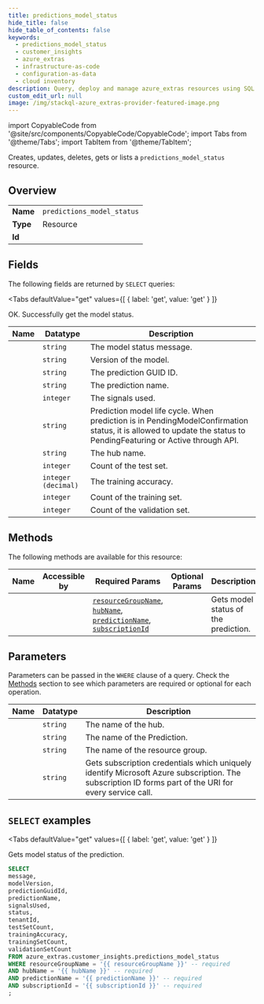 ```yaml
--- 
title: predictions_model_status
hide_title: false
hide_table_of_contents: false
keywords:
  - predictions_model_status
  - customer_insights
  - azure_extras
  - infrastructure-as-code
  - configuration-as-data
  - cloud inventory
description: Query, deploy and manage azure_extras resources using SQL
custom_edit_url: null
image: /img/stackql-azure_extras-provider-featured-image.png
---
```


import CopyableCode from '@site/src/components/CopyableCode/CopyableCode';
import Tabs from '@theme/Tabs';
import TabItem from '@theme/TabItem';

Creates, updates, deletes, gets or lists a <code>predictions_model_status</code> resource.

## Overview
<table><tbody>
<tr><td><b>Name</b></td><td><code>predictions_model_status</code></td></tr>
<tr><td><b>Type</b></td><td>Resource</td></tr>
<tr><td><b>Id</b></td><td><CopyableCode code="azure_extras.customer_insights.predictions_model_status" /></td></tr>
</tbody></table>

## Fields

The following fields are returned by `SELECT` queries:

<Tabs
    defaultValue="get"
    values={[
        { label: 'get', value: 'get' }
    ]}
>
<TabItem value="get">

OK. Successfully get the model status.

<table>
<thead>
    <tr>
    <th>Name</th>
    <th>Datatype</th>
    <th>Description</th>
    </tr>
</thead>
<tbody>
<tr>
    <td><CopyableCode code="message" /></td>
    <td><code>string</code></td>
    <td>The model status message.</td>
</tr>
<tr>
    <td><CopyableCode code="modelVersion" /></td>
    <td><code>string</code></td>
    <td>Version of the model.</td>
</tr>
<tr>
    <td><CopyableCode code="predictionGuidId" /></td>
    <td><code>string</code></td>
    <td>The prediction GUID ID.</td>
</tr>
<tr>
    <td><CopyableCode code="predictionName" /></td>
    <td><code>string</code></td>
    <td>The prediction name.</td>
</tr>
<tr>
    <td><CopyableCode code="signalsUsed" /></td>
    <td><code>integer</code></td>
    <td>The signals used.</td>
</tr>
<tr>
    <td><CopyableCode code="status" /></td>
    <td><code>string</code></td>
    <td>Prediction model life cycle.  When prediction is in PendingModelConfirmation status, it is allowed to update the status to PendingFeaturing or Active through API.</td>
</tr>
<tr>
    <td><CopyableCode code="tenantId" /></td>
    <td><code>string</code></td>
    <td>The hub name.</td>
</tr>
<tr>
    <td><CopyableCode code="testSetCount" /></td>
    <td><code>integer</code></td>
    <td>Count of the test set.</td>
</tr>
<tr>
    <td><CopyableCode code="trainingAccuracy" /></td>
    <td><code>integer (decimal)</code></td>
    <td>The training accuracy.</td>
</tr>
<tr>
    <td><CopyableCode code="trainingSetCount" /></td>
    <td><code>integer</code></td>
    <td>Count of the training set.</td>
</tr>
<tr>
    <td><CopyableCode code="validationSetCount" /></td>
    <td><code>integer</code></td>
    <td>Count of the validation set.</td>
</tr>
</tbody>
</table>
</TabItem>
</Tabs>

## Methods

The following methods are available for this resource:

<table>
<thead>
    <tr>
    <th>Name</th>
    <th>Accessible by</th>
    <th>Required Params</th>
    <th>Optional Params</th>
    <th>Description</th>
    </tr>
</thead>
<tbody>
<tr>
    <td><a href="#get"><CopyableCode code="get" /></a></td>
    <td><CopyableCode code="select" /></td>
    <td><a href="#parameter-resourceGroupName"><code>resourceGroupName</code></a>, <a href="#parameter-hubName"><code>hubName</code></a>, <a href="#parameter-predictionName"><code>predictionName</code></a>, <a href="#parameter-subscriptionId"><code>subscriptionId</code></a></td>
    <td></td>
    <td>Gets model status of the prediction.</td>
</tr>
</tbody>
</table>

## Parameters

Parameters can be passed in the `WHERE` clause of a query. Check the [Methods](#methods) section to see which parameters are required or optional for each operation.

<table>
<thead>
    <tr>
    <th>Name</th>
    <th>Datatype</th>
    <th>Description</th>
    </tr>
</thead>
<tbody>
<tr id="parameter-hubName">
    <td><CopyableCode code="hubName" /></td>
    <td><code>string</code></td>
    <td>The name of the hub.</td>
</tr>
<tr id="parameter-predictionName">
    <td><CopyableCode code="predictionName" /></td>
    <td><code>string</code></td>
    <td>The name of the Prediction.</td>
</tr>
<tr id="parameter-resourceGroupName">
    <td><CopyableCode code="resourceGroupName" /></td>
    <td><code>string</code></td>
    <td>The name of the resource group.</td>
</tr>
<tr id="parameter-subscriptionId">
    <td><CopyableCode code="subscriptionId" /></td>
    <td><code>string</code></td>
    <td>Gets subscription credentials which uniquely identify Microsoft Azure subscription. The subscription ID forms part of the URI for every service call.</td>
</tr>
</tbody>
</table>

## `SELECT` examples

<Tabs
    defaultValue="get"
    values={[
        { label: 'get', value: 'get' }
    ]}
>
<TabItem value="get">

Gets model status of the prediction.

```sql
SELECT
message,
modelVersion,
predictionGuidId,
predictionName,
signalsUsed,
status,
tenantId,
testSetCount,
trainingAccuracy,
trainingSetCount,
validationSetCount
FROM azure_extras.customer_insights.predictions_model_status
WHERE resourceGroupName = '{{ resourceGroupName }}' -- required
AND hubName = '{{ hubName }}' -- required
AND predictionName = '{{ predictionName }}' -- required
AND subscriptionId = '{{ subscriptionId }}' -- required
;
```
</TabItem>
</Tabs>
